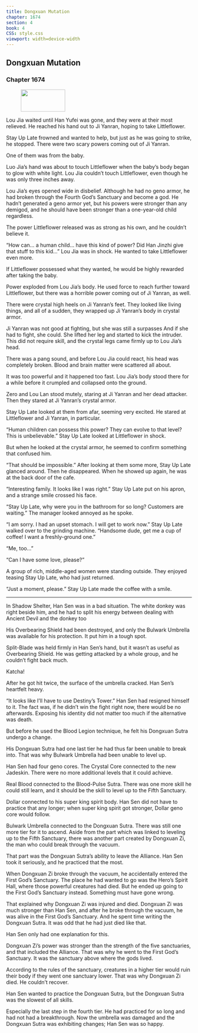 ```yaml
---
title: Dongxuan Mutation
chapter: 1674
section: 4
book: 4
CSS: style.css
viewport: width=device-width
---
```


## Dongxuan Mutation

### Chapter 1674

<figure>
	<img src="../Images/gem.gif" alt="" id="gem" width="120" height="60" />
</figure>

Lou Jia waited until Han Yufei was gone, and they were at their most relieved. He reached his hand out to Ji Yanran, hoping to take Littleflower.

Stay Up Late frowned and wanted to help, but just as he was going to strike, he stopped. There were two scary powers coming out of Ji Yanran.

One of them was from the baby.

Luo Jia’s hand was about to touch Littleflower when the baby’s body began to glow with white light. Lou Jia couldn’t touch Littleflower, even though he was only three inches away.

Lou Jia’s eyes opened wide in disbelief. Although he had no geno armor, he had broken through the Fourth God’s Sanctuary and become a god. He hadn’t generated a geno armor yet, but his powers were stronger than any demigod, and he should have been stronger than a one-year-old child regardless.

The power Littleflower released was as strong as his own, and he couldn’t believe it.

“How can… a human child… have this kind of power? Did Han Jinzhi give that stuff to this kid…” Lou Jia was in shock. He wanted to take Littleflower even more.

If Littleflower possessed what they wanted, he would be highly rewarded after taking the baby.

Power exploded from Lou Jia’s body. He used force to reach further toward Littleflower, but there was a horrible power coming out of Ji Yanran, as well.

There were crystal high heels on Ji Yanran’s feet. They looked like living things, and all of a sudden, they wrapped up Ji Yanran’s body in crystal armor.

Ji Yanran was not good at fighting, but she was still a surpasses And if she had to fight, she could. She lifted her leg and started to kick the intruder. This did not require skill, and the crystal legs came firmly up to Lou Jia’s head.

There was a pang sound, and before Lou Jia could react, his head was completely broken. Blood and brain matter were scattered all about.

It was too powerful and it happened too fast. Lou Jia’s body stood there for a while before it crumpled and collapsed onto the ground.

Zero and Lou Lan stood mutely, staring at Ji Yanran and her dead attacker. Then they stared at Ji Yanran’s crystal armor.

Stay Up Late looked at them from afar, seeming very excited. He stared at Littleflower and Ji Yanran, in particular.

“Human children can possess this power? They can evolve to that level? This is unbelievable.” Stay Up Late looked at Littleflower in shock.

But when he looked at the crystal armor, he seemed to confirm something that confused him.

“That should be impossible.” After looking at them some more, Stay Up Late glanced around. Then he disappeared. When he showed up again, he was at the back door of the cafe.

“Interesting family. It looks like I was right.” Stay Up Late put on his apron, and a strange smile crossed his face.

“Stay Up Late, why were you in the bathroom for so long? Customers are waiting.” The manager looked annoyed as he spoke.

“I am sorry. I had an upset stomach. I will get to work now.” Stay Up Late walked over to the grinding machine. “Handsome dude, get me a cup of coffee! I want a freshly-ground one.”

“Me, too…”

“Can I have some love, please?”

A group of rich, middle-aged women were standing outside. They enjoyed teasing Stay Up Late, who had just returned.

“Just a moment, please.” Stay Up Late made the coffee with a smile.

***

In Shadow Shelter, Han Sen was in a bad situation. The white donkey was right beside him, and he had to split his energy between dealing with Ancient Devil and the donkey too

His Overbearing Shield had been destroyed, and only the Bulwark Umbrella was available for his protection. It put him in a tough spot.

Split-Blade was held firmly in Han Sen’s hand, but it wasn’t as useful as Overbearing Shield. He was getting attacked by a whole group, and he couldn’t fight back much.

Katcha!

After he got hit twice, the surface of the umbrella cracked. Han Sen’s heartfelt heavy.

“It looks like I’ll have to use Destiny’s Tower.” Han Sen had resigned himself to it. The fact was, if he didn’t win the fight right now, there would be no afterwards. Exposing his identity did not matter too much if the alternative was death.

But before he used the Blood Legion technique, he felt his Dongxuan Sutra undergo a change.

His Dongxuan Sutra had one last tier he had thus far been unable to break into. That was why Bulwark Umbrella had been unable to level up.

Han Sen had four geno cores. The Crystal Core connected to the new Jadeskin. There were no more additional levels that it could achieve.

Real Blood connected to the Blood-Pulse Sutra. There was one more skill he could still learn, and it should be the skill to level up to the Fifth Sanctuary.

Dollar connected to his super king spirit body. Han Sen did not have to practice that any longer; when super king spirit got stronger, Dollar geno core would follow.

Bulwark Umbrella connected to the Dongxuan Sutra. There was still one more tier for it to ascend. Aside from the part which was linked to leveling up to the Fifth Sanctuary, there was another part created by Dongxuan Zi, the man who could break through the vacuum.

That part was the Dongxuan Sutra’s ability to leave the Alliance. Han Sen took it seriously, and he practiced that the most.

When Dongxuan Zi broke through the vacuum, he accidentally entered the First God’s Sanctuary. The place he had wanted to go was the Hero’s Spirit Hall, where those powerful creatures had died. But he ended up going to the First God’s Sanctuary instead. Something must have gone wrong.

That explained why Dongxuan Zi was injured and died. Dongxuan Zi was much stronger than Han Sen, and after he broke through the vacuum, he was alive in the First God’s Sanctuary. And he spent time writing the Dongxuan Sutra. It was odd that he had just died like that.

Han Sen only had one explanation for this.

Dongxuan Zi’s power was stronger than the strength of the five sanctuaries, and that included the Alliance. That was why he went to the First God’s Sanctuary. It was the sanctuary above where the gods lived.

According to the rules of the sanctuary, creatures in a higher tier would ruin their body if they went one sanctuary lower. That was why Dongxuan Zi died. He couldn’t recover.

Han Sen wanted to practice the Dongxuan Sutra, but the Dongxuan Sutra was the slowest of all skills.

Especially the last step in the fourth tier. He had practiced for so long and had not had a breakthrough. Now the umbrella was damaged and the Dongxuan Sutra was exhibiting changes; Han Sen was so happy.